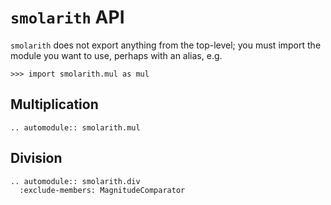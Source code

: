 # `smolarith` API

`smolarith` does not export anything from the top-level; you must import the
module you want to use, perhaps with an alias, e.g.

```{doctest}
>>> import smolarith.mul as mul
```

## Multiplication

```{eval-rst}
.. automodule:: smolarith.mul
```

## Division

```{eval-rst}
.. automodule:: smolarith.div
  :exclude-members: MagnitudeComparator
```
